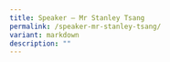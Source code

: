 ```yaml
---
title: Speaker – Mr Stanley Tsang
permalink: /speaker-mr-stanley-tsang/
variant: markdown
description: ""
---
```

